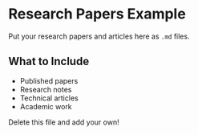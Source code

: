 # Research Papers Example

Put your research papers and articles here as `.md` files.

## What to Include

- Published papers
- Research notes
- Technical articles
- Academic work

Delete this file and add your own!

